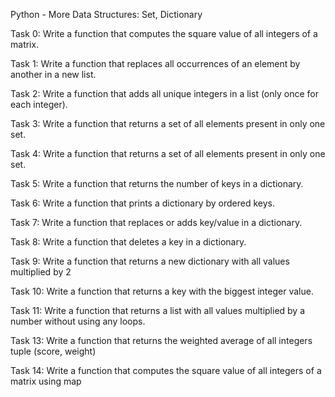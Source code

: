 Python - More Data Structures: Set, Dictionary 

Task 0: Write a function that computes the square value of all integers of a matrix.

Task 1: Write a function that replaces all occurrences of an element by another in a new list.

Task 2: Write a function that adds all unique integers in a list (only once for each integer).

Task 3: Write a function that returns a set of all elements present in only one set.

Task 4: Write a function that returns a set of all elements present in only one set.

Task 5: Write a function that returns the number of keys in a dictionary.

Task 6: Write a function that prints a dictionary by ordered keys.

Task 7: Write a function that replaces or adds key/value in a dictionary.

Task 8: Write a function that deletes a key in a dictionary.

Task 9: Write a function that returns a new dictionary with all values multiplied by 2

Task 10: Write a function that returns a key with the biggest integer value.

Task 11: Write a function that returns a list with all values multiplied by a number without using any loops.

Task 13: Write a function that returns the weighted average of all integers tuple (score, weight)

Task 14: Write a function that computes the square value of all integers of a matrix using map
